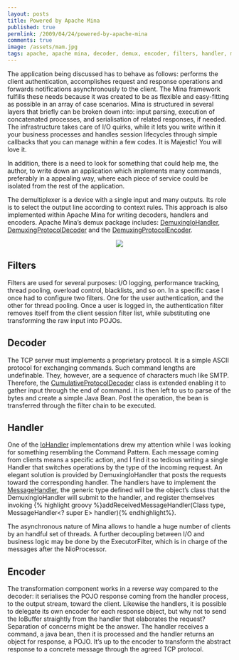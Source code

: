 ```yaml
---
layout: posts
title: Powered by Apache Mina
published: true
permlink: /2009/04/24/powered-by-apache-mina
comments: true
image: /assets/mam.jpg
tags: apache, apache mina, decoder, demux, encoder, filters, handler, mina, server, tcp
---
```

The application being discussed has to behave as follows: performs the client authentication, accomplishes request and response operations and forwards notifications asynchronously to the client. The Mina framework fulfills these needs because it was created to be as flexible and easy-fitting as possible in an array of case scenarios. Mina is structured in several layers that briefly can be broken down into: input parsing, execution of concatenated processes, and serialisation of  related responses, if needed. The infrastructure takes care of I/O  quirks, while it lets you write within it your business processes and handles session lifecycles through simple callbacks that you can manage within a  few codes. It is Majestic! You will love it.

In addition, there is a need to look for something that could help me, the author, to write down an application which implements many commands, preferably in a appealing way, where each piece of service could be isolated from the rest of the application.

The demultiplexer is a device with a single input and many outputs. Its role is to select the output line according to context rules. This approach is also implemented within Apache Mina for writing decoders, handlers and encoders. Apache Mina’s demux package includes: [DemuxingIoHandler](http://mina.apache.org/report/trunk/apidocs/org/apache/mina/handler/demux/DemuxingIoHandler.html), [DemuxingProtocolDecoder](http://mina.apache.org/report/trunk/apidocs/org/apache/mina/filter/codec/demux/DemuxingProtocolDecoder.html) and the [DemuxingProtocolEncoder](http://mina.apache.org/report/trunk/apidocs/org/apache/mina/filter/codec/demux/DemuxingProtocolEncoder.html).

<center><img  src="{{ site.url }}/assets/mam.jpg"/></center>

## Filters
Filters are used for several purposes: I/O logging, performance tracking, thread pooling, overload control, blacklists, and so on. In a specific case I once had to configure two filters. One for the user authentication, and the other for thread pooling. Once a user is logged in, the authentication filter removes itself from the client session filter list, while substituting one transforming the raw input into POJOs.

## Decoder
The TCP server must implements a proprietary protocol. It is a simple ASCII protocol for exchanging commands. Such command lengths are undefinable. They, however, are a sequence of characters much like SMTP. Therefore, the [CumulativeProtocolDecoder](http://mina.apache.org/report/trunk/apidocs/org/apache/mina/filter/codec/CumulativeProtocolDecoder.html) class is extended enabling it to gather input through the end of command. It is then left to us to parse of the bytes and create a simple Java Bean. Post the operation, the bean is transferred through the filter chain to be executed.

## Handler
One of the [IoHandler](http://mina.apache.org/report/trunk/apidocs/org/apache/mina/core/service/IoHandler.html) implementations drew my attention while I was looking for something resembling the Command Pattern. Each message coming from clients means a specific action, and I find it so tedious writing a single Handler that switches operations by the type of the incoming request. An elegant solution is provided by DemuxingIoHandler that posts the requests toward the corresponding handler. The handlers have to implement the [MessageHandler](http://mina.apache.org/report/trunk/apidocs/org/apache/mina/handler/demux/MessageHandler.html), the generic type defined will be the object’s class that the DemuxingIoHandler will submit to the handler, and register themselves invoking {% highlight groovy %}addReceivedMessageHandler(Class<E> type, MessageHandler<? super E> handler){% endhighlight%}.

The asynchronous nature of Mina allows to handle a huge number of clients by an handful set of threads. A further decoupling between I/O and business logic may be done by the ExecutorFilter, which is in charge of the messages after the NioProcessor.

## Encoder
The transformation component works in a reverse way compared to the decoder: it serialises the POJO response coming from the handler process, to the output stream, toward the client. Likewise the handlers, it is possible to delegate its own encoder for each response object, but why not to send the IoBuffer straightly from the handler that elaborates the request? Separation of concerns might be the answer. The handler receives a command, a java bean, then it is processed and the handler returns an object for response, a POJO. It’s up to the encoder to transform the abstract response to a concrete message through the agreed TCP protocol.
